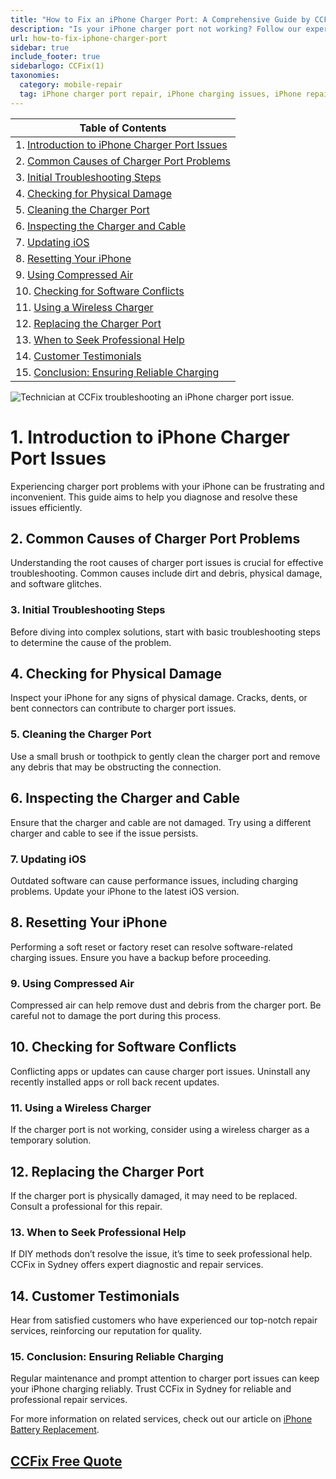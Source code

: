 ```yaml
---
title: "How to Fix an iPhone Charger Port: A Comprehensive Guide by CCFix"
description: "Is your iPhone charger port not working? Follow our expert guide to diagnose and fix common charger port issues. Visit CCFix in Sydney for professional assistance or get a free quote online!"
url: how-to-fix-iphone-charger-port
sidebar: true
include_footer: true
sidebarlogo: CCFix(1)
taxonomies:
  category: mobile-repair
  tag: iPhone charger port repair, iPhone charging issues, iPhone repair, Sydney
---
```


| **Table of Contents**                                               |
|---------------------------------------------------------------------|
| 1. [Introduction to iPhone Charger Port Issues](#1-introduction-to-iphone-charger-port-issues) |
| 2. [Common Causes of Charger Port Problems](#2-common-causes-of-charger-port-problems) |
| 3. [Initial Troubleshooting Steps](#3-initial-troubleshooting-steps) |
| 4. [Checking for Physical Damage](#4-checking-for-physical-damage) |
| 5. [Cleaning the Charger Port](#5-cleaning-the-charger-port) |
| 6. [Inspecting the Charger and Cable](#6-inspecting-the-charger-and-cable) |
| 7. [Updating iOS](#7-updating-ios) |
| 8. [Resetting Your iPhone](#8-resetting-your-iphone) |
| 9. [Using Compressed Air](#9-using-compressed-air) |
| 10. [Checking for Software Conflicts](#10-checking-for-software-conflicts) |
| 11. [Using a Wireless Charger](#11-using-a-wireless-charger) |
| 12. [Replacing the Charger Port](#12-replacing-the-charger-port) |
| 13. [When to Seek Professional Help](#13-when-to-seek-professional-help) |
| 14. [Customer Testimonials](#14-customer-testimonials) |
| 15. [Conclusion: Ensuring Reliable Charging](#15-conclusion-ensuring-reliable-charging) |

![Technician at CCFix troubleshooting an iPhone charger port issue.](/images/ccfix-iphone-charger-port.webp "CCFix technician troubleshooting an iPhone charger port issue, showcasing expert repair services in a professional environment.")

# **1. Introduction to iPhone Charger Port Issues**
Experiencing charger port problems with your iPhone can be frustrating and inconvenient. This guide aims to help you diagnose and resolve these issues efficiently.

## **2. Common Causes of Charger Port Problems**
Understanding the root causes of charger port issues is crucial for effective troubleshooting. Common causes include dirt and debris, physical damage, and software glitches.

### **3. Initial Troubleshooting Steps**
Before diving into complex solutions, start with basic troubleshooting steps to determine the cause of the problem.

## **4. Checking for Physical Damage**
Inspect your iPhone for any signs of physical damage. Cracks, dents, or bent connectors can contribute to charger port issues.

### **5. Cleaning the Charger Port**
Use a small brush or toothpick to gently clean the charger port and remove any debris that may be obstructing the connection.

## **6. Inspecting the Charger and Cable**
Ensure that the charger and cable are not damaged. Try using a different charger and cable to see if the issue persists.

### **7. Updating iOS**
Outdated software can cause performance issues, including charging problems. Update your iPhone to the latest iOS version.

## **8. Resetting Your iPhone**
Performing a soft reset or factory reset can resolve software-related charging issues. Ensure you have a backup before proceeding.

### **9. Using Compressed Air**
Compressed air can help remove dust and debris from the charger port. Be careful not to damage the port during this process.

## **10. Checking for Software Conflicts**
Conflicting apps or updates can cause charger port issues. Uninstall any recently installed apps or roll back recent updates.

### **11. Using a Wireless Charger**
If the charger port is not working, consider using a wireless charger as a temporary solution.

## **12. Replacing the Charger Port**
If the charger port is physically damaged, it may need to be replaced. Consult a professional for this repair.

### **13. When to Seek Professional Help**
If DIY methods don’t resolve the issue, it’s time to seek professional help. CCFix in Sydney offers expert diagnostic and repair services.

## **14. Customer Testimonials**
Hear from satisfied customers who have experienced our top-notch repair services, reinforcing our reputation for quality.

### **15. Conclusion: Ensuring Reliable Charging**
Regular maintenance and prompt attention to charger port issues can keep your iPhone charging reliably. Trust CCFix in Sydney for reliable and professional repair services.


For more information on related services, check out our article on [iPhone Battery Replacement](https://ccfix.com.au/iphone-battery-replacement).


 ## [CCFix Free Quote](https://form.jotform.com/241402975332857)
